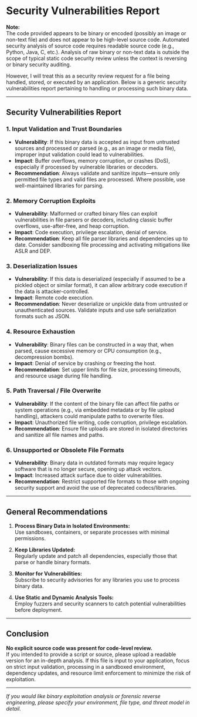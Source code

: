# Security Vulnerabilities Report

**Note:**  
The code provided appears to be binary or encoded (possibly an image or non-text file) and does not appear to be high-level source code. Automated security analysis of source code requires readable source code (e.g., Python, Java, C, etc.). Analysis of raw binary or non-text data is outside the scope of typical static code security review unless the context is reversing or binary security auditing.

However, I will treat this as a security review request for a file being handled, stored, or executed by an application. Below is a generic security vulnerabilities report pertaining to handling or processing such binary data.

---

## Security Vulnerabilities Report

### 1. **Input Validation and Trust Boundaries**
- **Vulnerability**: If this binary data is accepted as input from untrusted sources and processed or parsed (e.g., as an image or media file), improper input validation could lead to vulnerabilities.
- **Impact**: Buffer overflows, memory corruption, or crashes (DoS), especially if processed by vulnerable libraries or decoders.
- **Recommendation**: Always validate and sanitize inputs—ensure only permitted file types and valid files are processed. Where possible, use well-maintained libraries for parsing.

### 2. **Memory Corruption Exploits**
- **Vulnerability**: Malformed or crafted binary files can exploit vulnerabilities in file parsers or decoders, including classic buffer overflows, use-after-free, and heap corruption.
- **Impact**: Code execution, privilege escalation, denial of service.
- **Recommendation**: Keep all file parser libraries and dependencies up to date. Consider sandboxing file processing and activating mitigations like ASLR and DEP.

### 3. **Deserialization Issues**
- **Vulnerability**: If this data is deserialized (especially if assumed to be a pickled object or similar format), it can allow arbitrary code execution if the data is attacker-controlled.
- **Impact**: Remote code execution.
- **Recommendation**: Never deserialize or unpickle data from untrusted or unauthenticated sources. Validate inputs and use safe serialization formats such as JSON.

### 4. **Resource Exhaustion**
- **Vulnerability**: Binary files can be constructed in a way that, when parsed, cause excessive memory or CPU consumption (e.g., decompression bombs).
- **Impact**: Denial of service by crashing or freezing the host.
- **Recommendation**: Set upper limits for file size, processing timeouts, and resource usage during file handling.

### 5. **Path Traversal / File Overwrite**
- **Vulnerability**: If the content of the binary file can affect file paths or system operations (e.g., via embedded metadata or by file upload handling), attackers could manipulate paths to overwrite files.
- **Impact**: Unauthorized file writing, code corruption, privilege escalation.
- **Recommendation**: Ensure file uploads are stored in isolated directories and sanitize all file names and paths.

### 6. **Unsupported or Obsolete File Formats**
- **Vulnerability**: Binary data in outdated formats may require legacy software that is no longer secure, opening up attack vectors.
- **Impact**: Increased attack surface due to older vulnerabilities.
- **Recommendation**: Restrict supported file formats to those with ongoing security support and avoid the use of deprecated codecs/libraries.

---

## General Recommendations

1. **Process Binary Data in Isolated Environments:**  
   Use sandboxes, containers, or separate processes with minimal permissions.

2. **Keep Libraries Updated:**  
   Regularly update and patch all dependencies, especially those that parse or handle binary formats.

3. **Monitor for Vulnerabilities:**  
   Subscribe to security advisories for any libraries you use to process binary data.

4. **Use Static and Dynamic Analysis Tools:**  
   Employ fuzzers and security scanners to catch potential vulnerabilities before deployment.

---

## Conclusion

**No explicit source code was present for code-level review.**  
If you intended to provide a script or source, please upload a readable version for an in-depth analysis. If this file is input to your application, focus on strict input validation, processing in a sandboxed environment, dependency updates, and resource limit enforcement to minimize the risk of exploitation.

---

*If you would like binary exploitation analysis or forensic reverse engineering, please specify your environment, file type, and threat model in detail.*